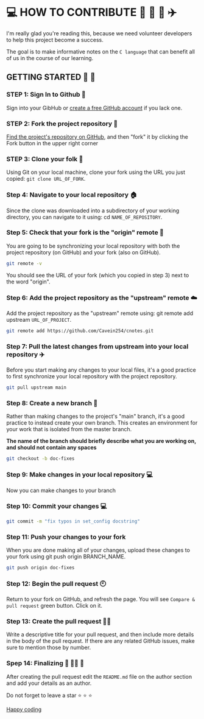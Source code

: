 # :computer: HOW TO CONTRIBUTE :rocket: :vulcan_salute: :muscle: :airplane:

I'm really glad you're reading this, because we need volunteer developers to help this project become a success.

The goal is to make informative notes on the `C language` that can benefit all of us in the course of our learning.

## GETTING STARTED :walking: :footprints:

### STEP 1: Sign In to Github :eyes:

Sign into your GibHub or [create a free GitHub account](https://www.github.com/) if you lack one.

### STEP 2: Fork the project repository :fork_and_knife:

[Find the project's repository on GitHub](https://github.com/Cavein254/cnotes), and then "fork" it by clicking the Fork button in the upper right corner

### STEP 3: Clone your folk :fork_and_knife:

Using Git on your local machine, clone your fork using the URL you just copied: `git clone URL_OF_FORK`.

### Step 4: Navigate to your local repository :house:

Since the clone was downloaded into a subdirectory of your working directory, you can navigate to it using: cd `NAME_OF_REPOSITORY`.

### Step 5: Check that your fork is the "origin" remote :fork_and_knife:

You are going to be synchronizing your local repository with both the project repository (on GitHub) and your fork (also on GitHub).

```bash
git remote -v
```
You should see the URL of your fork (which you copied in step 3) next to the word "origin".


### Step 6: Add the project repository as the "upstream" remote :cloud:

Add the project repository as the "upstream" remote using: git remote add upstream `URL_OF_PROJECT`.

```bash
git remote add https://github.com/Cavein254/cnotes.git

```

### Step 7: Pull the latest changes from upstream into your local repository :airplane:

Before you start making any changes to your local files, it's a good practice to first synchronize your local repository with the project repository. 

```bash
git pull upstream main 
```

### Step 8: Create a new branch :star2:

Rather than making changes to the project's "main" branch, it's a good practice to instead create your own branch. This creates an environment for your work that is isolated from the master branch.

**The name of the branch should briefly describe what you are working on, and should not contain any spaces**

```bash
git checkout -b doc-fixes
```

### Step 9: Make changes in your local repository :computer:

Now you can make changes to your branch

### Step 10: Commit your changes :computer:

```bash
git commit -m "fix typos in set_config docstring"
```

### Step 11: Push your changes to your fork

When you are done making all of your changes, upload these changes to your fork using git push origin BRANCH_NAME.

```bash
git push origin doc-fixes
```

### Step 12: Begin the pull request :clock10:

Return to your fork on GitHub, and refresh the page. You will see `Compare & pull request` green button. Click on it.

### Step 13: Create the pull request :man_firefighter:

Write a descriptive title for your pull request, and then include more details in the body of the pull request. If there are any related GitHub issues, make sure to mention those by number.

### Spep 14: Finalizing :heart_decoration: :firefighter: :rocket:

After creating the pull request edit the `README.md` file on the author section and add your details as an author.

Do not forget to leave a star :star: :star: :star:

[Happy coding](!https://i0.wp.com/media2.giphy.com/media/QHE5gWI0QjqF2/giphy.gif)